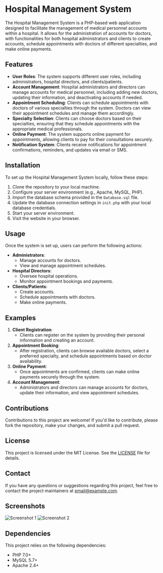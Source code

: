 # Hospital Management System

The Hospital Management System is a PHP-based web application designed to facilitate the management of medical personnel accounts within a hospital. It allows for the administration of accounts for doctors, with functionalities for both hospital administrators and clients to create accounts, schedule appointments with doctors of different specialties, and make online payments.

## Features

- **User Roles**: The system supports different user roles, including administrators, hospital directors, and clients/patients.
- **Account Management**: Hospital administrators and directors can manage accounts for medical personnel, including adding new doctors, updating their information, and deactivating accounts if needed.
- **Appointment Scheduling**: Clients can schedule appointments with doctors of various specialties through the system. Doctors can view their appointment schedules and manage them accordingly.
- **Specialty Selection**: Clients can choose doctors based on their specialties, ensuring that they schedule appointments with the appropriate medical professionals.
- **Online Payment**: The system supports online payment for appointments, allowing clients to pay for their consultations securely.
- **Notification System**: Clients receive notifications for appointment confirmations, reminders, and updates via email or SMS.

## Installation

To set up the Hospital Management System locally, follow these steps:
1. Clone the repository to your local machine.
2. Configure your server environment (e.g., Apache, MySQL, PHP).
3. Import the database schema provided in the `Database.sql` file.
4. Update the database connection settings in `init.php` with your local database credentials.
5. Start your server environment.
6. Visit the website in your browser.

## Usage

Once the system is set up, users can perform the following actions:
- **Administrators**:
  - Manage accounts for doctors.
  - View and manage appointment schedules.
- **Hospital Directors**:
  - Oversee hospital operations.
  - Monitor appointment bookings and payments.
- **Clients/Patients**:
  - Create accounts.
  - Schedule appointments with doctors.
  - Make online payments.

## Examples

1. **Client Registration**:
   - Clients can register on the system by providing their personal information and creating an account.
2. **Appointment Booking**:
   - After registration, clients can browse available doctors, select a preferred specialty, and schedule appointments based on doctor availability.
3. **Online Payment**:
   - Once appointments are confirmed, clients can make online payments securely through the system.
4. **Account Management**:
   - Administrators and directors can manage accounts for doctors, update their information, and view appointment schedules.

## Contributions

Contributions to this project are welcome! If you'd like to contribute, please fork the repository, make your changes, and submit a pull request.

## License

This project is licensed under the MIT License. See the [LICENSE](LICENSE) file for details.

## Contact

If you have any questions or suggestions regarding this project, feel free to contact the project maintainers at [email@example.com](mailto:email@example.com).

## Screenshots

![Screenshot 1](screenshots/screenshot1.png)
![Screenshot 2](screenshots/screenshot2.png)

## Dependencies

This project relies on the following dependencies:
- PHP 7.0+
- MySQL 5.7+
- Apache 2.4+
